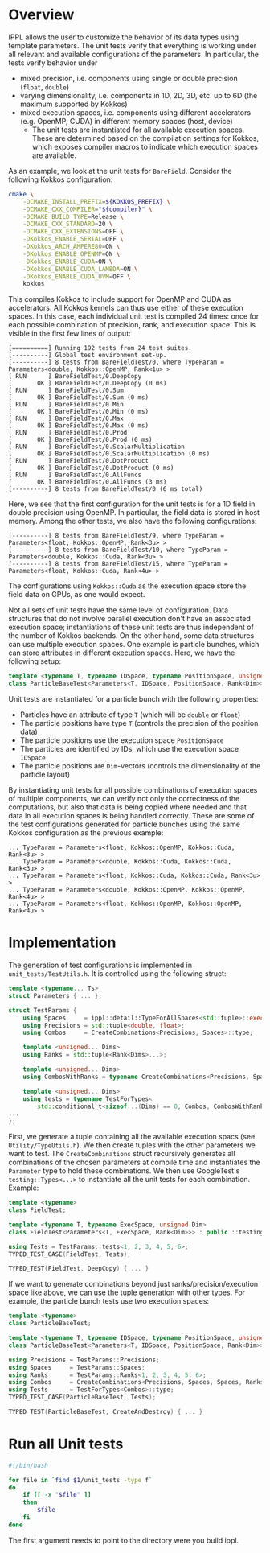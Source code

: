 # Overview

IPPL allows the user to customize the behavior of its data types using template parameters. The unit tests verify that everything is working under all relevant and available configurations of the parameters. In particular, the tests verify behavior under
- mixed precision, i.e. components using single or double precision (`float`, `double`)
- varying dimensionality, i.e. components in 1D, 2D, 3D, etc. up to 6D (the maximum supported by Kokkos)
- mixed execution spaces, i.e. components using different accelerators (e.g. OpenMP, CUDA) in different memory spaces (host, device)
    - The unit tests are instantiated for all available execution spaces. These are determined based on the compilation settings for Kokkos, which exposes compiler macros to indicate which execution spaces are available.

As an example, we look at the unit tests for `BareField`. Consider the following Kokkos configuration:
```sh
cmake \
    -DCMAKE_INSTALL_PREFIX=${KOKKOS_PREFIX} \
    -DCMAKE_CXX_COMPILER="${compiler}" \
    -DCMAKE_BUILD_TYPE=Release \
    -DCMAKE_CXX_STANDARD=20 \
    -DCMAKE_CXX_EXTENSIONS=OFF \
    -DKokkos_ENABLE_SERIAL=OFF \
    -DKokkos_ARCH_AMPERE80=ON \
    -DKokkos_ENABLE_OPENMP=ON \
    -DKokkos_ENABLE_CUDA=ON \
    -DKokkos_ENABLE_CUDA_LAMBDA=ON \
    -DKokkos_ENABLE_CUDA_UVM=OFF \
    kokkos
```

This compiles Kokkos to include support for OpenMP and CUDA as accelerators. All Kokkos kernels can thus use either of these execution spaces. In this case, each individual unit test is compiled 24 times: once for each possible combination of precision, rank, and execution space. This is visible in the first few lines of output:
```
[==========] Running 192 tests from 24 test suites.
[----------] Global test environment set-up.
[----------] 8 tests from BareFieldTest/0, where TypeParam = Parameters<double, Kokkos::OpenMP, Rank<1u> >
[ RUN      ] BareFieldTest/0.DeepCopy
[       OK ] BareFieldTest/0.DeepCopy (0 ms)
[ RUN      ] BareFieldTest/0.Sum
[       OK ] BareFieldTest/0.Sum (0 ms)
[ RUN      ] BareFieldTest/0.Min
[       OK ] BareFieldTest/0.Min (0 ms)
[ RUN      ] BareFieldTest/0.Max
[       OK ] BareFieldTest/0.Max (0 ms)
[ RUN      ] BareFieldTest/0.Prod
[       OK ] BareFieldTest/0.Prod (0 ms)
[ RUN      ] BareFieldTest/0.ScalarMultiplication
[       OK ] BareFieldTest/0.ScalarMultiplication (0 ms)
[ RUN      ] BareFieldTest/0.DotProduct
[       OK ] BareFieldTest/0.DotProduct (0 ms)
[ RUN      ] BareFieldTest/0.AllFuncs
[       OK ] BareFieldTest/0.AllFuncs (3 ms)
[----------] 8 tests from BareFieldTest/0 (6 ms total)
```

Here, we see that the first configuration for the unit tests is for a 1D field in double precision using OpenMP. In particular, the field data is stored in host memory. Among the other tests, we also have the following configurations:
```
[----------] 8 tests from BareFieldTest/9, where TypeParam = Parameters<float, Kokkos::OpenMP, Rank<3u> >
[----------] 8 tests from BareFieldTest/10, where TypeParam = Parameters<double, Kokkos::Cuda, Rank<3u> >
[----------] 8 tests from BareFieldTest/15, where TypeParam = Parameters<float, Kokkos::Cuda, Rank<4u> >
```

The configurations using `Kokkos::Cuda` as the execution space store the field data on GPUs, as one would expect.

Not all sets of unit tests have the same level of configuration. Data structures that do not involve parallel execution don't have an associated execution space; instantiations of these unit tests are thus independent of the number of Kokkos backends. On the other hand, some data structures can use multiple execution spaces. One example is particle bunches, which can store attributes in different execution spaces. Here, we have the following setup:
```cpp
template <typename T, typename IDSpace, typename PositionSpace, unsigned Dim>
class ParticleBaseTest<Parameters<T, IDSpace, PositionSpace, Rank<Dim>>> : public ::testing::Test
```

Unit tests are instantiated for a particle bunch with the following properties:
- Particles have an attribute of type `T` (which will be `double` or `float`)
- The particle positions have type `T` (controls the precision of the position data)
- The particle positions use the execution space `PositionSpace`
- The particles are identified by IDs, which use the execution space `IDSpace`
- The particle positions are `Dim`-vectors (controls the dimensionality of the particle layout)

By instantiating unit tests for all possible combinations of execution spaces of multiple components, we can verify not only the correctness of the computations, but also that data is being copied where needed and that data in all execution spaces is being handled correctly. These are some of the test configurations generated for particle bunches using the same Kokkos configuration as the previous example:
```
... TypeParam = Parameters<float, Kokkos::OpenMP, Kokkos::Cuda, Rank<3u> >
... TypeParam = Parameters<double, Kokkos::Cuda, Kokkos::Cuda, Rank<3u> >
... TypeParam = Parameters<float, Kokkos::Cuda, Kokkos::Cuda, Rank<3u> >
... TypeParam = Parameters<double, Kokkos::OpenMP, Kokkos::OpenMP, Rank<4u> >
... TypeParam = Parameters<float, Kokkos::OpenMP, Kokkos::OpenMP, Rank<4u> >
```

# Implementation

The generation of test configurations is implemented in `unit_tests/TestUtils.h`. It is controlled using the following struct:

```cpp
template <typename... Ts>
struct Parameters { ... };

struct TestParams {
    using Spaces     = ippl::detail::TypeForAllSpaces<std::tuple>::exec_spaces_type;
    using Precisions = std::tuple<double, float>;
    using Combos     = CreateCombinations<Precisions, Spaces>::type;

    template <unsigned... Dims>
    using Ranks = std::tuple<Rank<Dims>...>;

    template <unsigned... Dims>
    using CombosWithRanks = typename CreateCombinations<Precisions, Spaces, Ranks<Dims...>>::type;

    template <unsigned... Dims>
    using tests = typename TestForTypes<
        std::conditional_t<sizeof...(Dims) == 0, Combos, CombosWithRanks<Dims...>>>::type;
...
};
```

First, we generate a tuple containing all the available execution spacs (see `Utility/TypeUtils.h`). We then create tuples with the other parameters we want to test. The `CreateCombinations` struct recursively generates all combinations of the chosen parameters at compile time and instantiates the `Parameter` type to hold these combinations. We then use GoogleTest's `testing::Types<...>` to instantiate all the unit tests for each combination. Example:

```cpp
template <typename>
class FieldTest;

template <typename T, typename ExecSpace, unsigned Dim>
class FieldTest<Parameters<T, ExecSpace, Rank<Dim>>> : public ::testing::Test { ... };

using Tests = TestParams::tests<1, 2, 3, 4, 5, 6>;
TYPED_TEST_CASE(FieldTest, Tests);

TYPED_TEST(FieldTest, DeepCopy) { ... }
```

If we want to generate combinations beyond just ranks/precision/execution space like above, we can use the tuple generation with other types. For example, the particle bunch tests use two execution spaces:

```cpp
template <typename>
class ParticleBaseTest;

template <typename T, typename IDSpace, typename PositionSpace, unsigned Dim>
class ParticleBaseTest<Parameters<T, IDSpace, PositionSpace, Rank<Dim>>> : public ::testing::Test { ... };

using Precisions = TestParams::Precisions;
using Spaces     = TestParams::Spaces;
using Ranks      = TestParams::Ranks<1, 2, 3, 4, 5, 6>;
using Combos     = CreateCombinations<Precisions, Spaces, Spaces, Ranks>::type;
using Tests      = TestForTypes<Combos>::type;
TYPED_TEST_CASE(ParticleBaseTest, Tests);

TYPED_TEST(ParticleBaseTest, CreateAndDestroy) { ... }
```

# Run all Unit tests

```bash
#!/bin/bash

for file in `find $1/unit_tests -type f`
do
    if [[ -x "$file" ]]
    then
        $file
    fi
done
```

The first argument needs to point to the directory were you build ippl.
